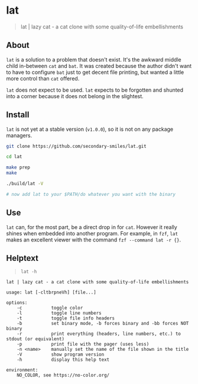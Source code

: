# lat
> lat | lazy cat - a cat clone with some quality-of-life embellishments

## About

`lat` is a solution to a problem that doesn't exist. It's the awkward middle child in-between `cat` and `bat`. It was created because the author didn't want to have to configure `bat` just to get decent file printing, but wanted a little more control than `cat` offered.

`lat` does not expect to be used. `lat` expects to be forgotten and shunted into a corner because it does not belong in the slightest.

## Install
`lat` is not yet at a stable version (`v1.0.0`), so it is not on any package managers. 

```bash
git clone https://github.com/secondary-smiles/lat.git

cd lat

make prep
make

./build/lat -V

# now add lat to your $PATH/do whatever you want with the binary
```

## Use

`lat` can, for the most part, be a direct drop in for `cat`. However it really shines when embedded into another program. For example, in `fzf`, `lat` makes an excellent viewer with the command `fzf --command lat -r {}`.

## Helptext
> `lat -h`

```text
lat | lazy cat - a cat clone with some quality-of-life embellishments

usage: lat [-cltbrpneVh] [file...]

options:
	-c           toggle color
	-l           toggle line numbers
	-t           toggle file info headers
	-b           set binary mode, -b forces binary and -bb forces NOT binary
	-r           print everything (headers, line numbers, etc.) to stdout (or equivalent)
	-p           print file with the pager (uses less)
	-n <name>    manually set the name of the file shown in the title
	-V           show program version
	-h           display this help text

environment:
	NO_COLOR, see https://no-color.org/
```
